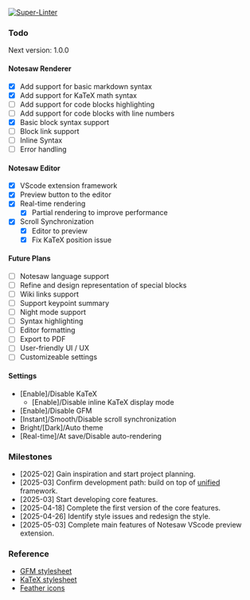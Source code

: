 [![Super-Linter](https://github.com/Appleblue17/Notesaw/actions/workflows/lint.yml/badge.svg)](https://github.com/marketplace/actions/super-linter)

### Todo

Next version: 1.0.0

#### Notesaw Renderer

- [x] Add support for basic markdown syntax
- [x] Add support for KaTeX math syntax
- [ ] Add support for code blocks highlighting
- [ ] Add support for code blocks with line numbers
- [x] Basic block syntax support
- [ ] Block link support
- [ ] Inline Syntax
- [ ] Error handling

#### Notesaw Editor

- [x] VScode extension framework
- [x] Preview button to the editor
- [x] Real-time rendering
  - [x] Partial rendering to improve performance
- [x] Scroll Synchronization
  - [x] Editor to preview
  - [x] Fix KaTeX position issue

#### Future Plans

- [ ] Notesaw language support
- [ ] Refine and design representation of special blocks
- [ ] Wiki links support
- [ ] Support keypoint summary
- [ ] Night mode support
- [ ] Syntax highlighting
- [ ] Editor formatting
- [ ] Export to PDF
- [ ] User-friendly UI / UX
- [ ] Customizeable settings

#### Settings

- [Enable]/Disable KaTeX
  - [Enable]/Disable inline KaTeX display mode
- [Enable]/Disable GFM
- [Instant]/Smooth/Disable scroll synchronization
- Bright/[Dark]/Auto theme
- [Real-time]/At save/Disable auto-rendering

### Milestones

- [2025-02] Gain inspiration and start project planning.
- [2025-03] Confirm development path: build on top of [unified](https://github.com/unifiedjs/unified) framework.
- [2025-03] Start developing core features.
- [2025-04-18] Complete the first version of the core features.
- [2025-04-26] Identify style issues and redesign the style.
- [2025-05-03] Complete main features of Notesaw VScode preview extension.

### Reference

- [GFM stylesheet](https://cdnjs.com/libraries/github-markdown-css)
- [KaTeX stylesheet](https://cdn.jsdelivr.net/npm/katex@0.16.8/dist/katex.css)
- [Feather icons](https://feathericons.com/)

<!-- This is the README for your extension. After writing up a brief description, we recommend including the following sections.

## Features

Describe specific features of your extension including screenshots of your extension in action. Image paths are relative to this README file.

For example if there is an image subfolder under your extension project workspace:

\!\[feature X\]\(images/feature-x.png\)

> Tip: Many popular extensions utilize animations. This is an excellent way to show off your extension! We recommend short, focused animations that are easy to follow.

## Requirements

If you have any requirements or dependencies, add a section describing those and how to install and configure them.

## Extension Settings

Include if your extension adds any VS Code settings through the `contributes.configuration` extension point.

For example:

This extension contributes the following settings:

* `myExtension.enable`: Enable/disable this extension.
* `myExtension.thing`: Set to `blah` to do something.

## Known Issues

Calling out known issues can help limit users opening duplicate issues against your extension.

## Release Notes

Users appreciate release notes as you update your extension.

### 1.0.0

Initial release of ...

### 1.0.1

Fixed issue #.

### 1.1.0

Added features X, Y, and Z.

---

## Following extension guidelines

Ensure that you've read through the extensions guidelines and follow the best practices for creating your extension.

* [Extension Guidelines](https://code.visualstudio.com/api/references/extension-guidelines)

## Working with Markdown

You can author your README using Visual Studio Code. Here are some useful editor keyboard shortcuts:

* Split the editor (`Cmd+\` on macOS or `Ctrl+\` on Windows and Linux).
* Toggle preview (`Shift+Cmd+V` on macOS or `Shift+Ctrl+V` on Windows and Linux).
* Press `Ctrl+Space` (Windows, Linux, macOS) to see a list of Markdown snippets.

## For more information

* [Visual Studio Code's Markdown Support](http://code.visualstudio.com/docs/languages/markdown)
* [Markdown Syntax Reference](https://help.github.com/articles/markdown-basics/)

**Enjoy!** -->
